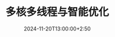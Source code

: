 ---
type: lecture
date: 2024-11-20T13:00:00+2:50
title: 多核多线程与智能优化
tldr: "介绍GPU架构与编译层面优化"
hide_from_announcments: false
thumbnail: /static_files/presentations/Lecture10/Lecture10_Cover.pdf
links: 
    - url: /static_files/presentations/Lecture10/Lecture10.pdf
      name: slides
---